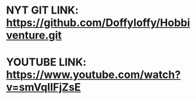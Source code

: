# NYT GIT LINK: https://github.com/Doffyloffy/Hobbiventure.git
# YOUTUBE LINK: https://www.youtube.com/watch?v=smVqlIFjZsE

